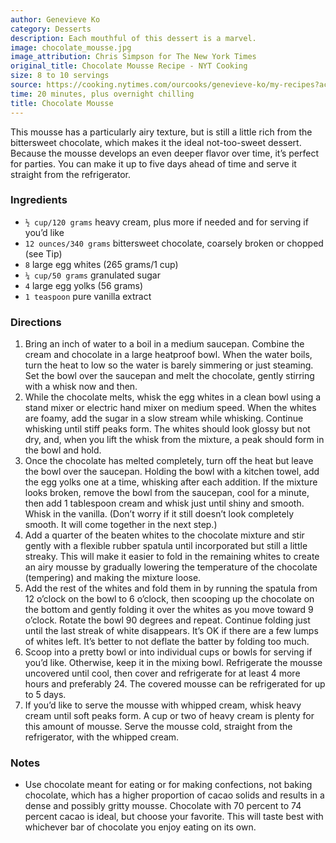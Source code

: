 ```yaml
---
author: Genevieve Ko
category: Desserts
description: Each mouthful of this dessert is a marvel.
image: chocolate_mousse.jpg
image_attribution: Chris Simpson for The New York Times
original_title: Chocolate Mousse Recipe - NYT Cooking
size: 8 to 10 servings
source: https://cooking.nytimes.com/ourcooks/genevieve-ko/my-recipes?action=click&module=byline&region=recipe%20page
time: 20 minutes, plus overnight chilling
title: Chocolate Mousse
---
```


This mousse has a particularly airy texture, but is still a little rich from the bittersweet chocolate, which makes it the ideal not-too-sweet dessert. Because the mousse develops an even deeper flavor over time, it’s perfect for parties. You can make it up to five days ahead of time and serve it straight from the refrigerator.

### Ingredients

* `½ cup/120 grams` heavy cream, plus more if needed and for serving if you’d like
* `12 ounces/340 grams` bittersweet chocolate, coarsely broken or chopped (see Tip)
* `8` large egg whites (265 grams/1 cup)
* `¼ cup/50 grams` granulated sugar
* `4` large egg yolks (56 grams)
* `1 teaspoon` pure vanilla extract

### Directions

1. Bring an inch of water to a boil in a medium saucepan. Combine the cream and chocolate in a large heatproof bowl. When the water boils, turn the heat to low so the water is barely simmering or just steaming. Set the bowl over the saucepan and melt the chocolate, gently stirring with a whisk now and then.
2. While the chocolate melts, whisk the egg whites in a clean bowl using a stand mixer or electric hand mixer on medium speed. When the whites are foamy, add the sugar in a slow stream while whisking. Continue whisking until stiff peaks form. The whites should look glossy but not dry, and, when you lift the whisk from the mixture, a peak should form in the bowl and hold.
3. Once the chocolate has melted completely, turn off the heat but leave the bowl over the saucepan. Holding the bowl with a kitchen towel, add the egg yolks one at a time, whisking after each addition. If the mixture looks broken, remove the bowl from the saucepan, cool for a minute, then add 1 tablespoon cream and whisk just until shiny and smooth. Whisk in the vanilla. (Don’t worry if it still doesn’t look completely smooth. It will come together in the next step.)
4. Add a quarter of the beaten whites to the chocolate mixture and stir gently with a flexible rubber spatula until incorporated but still a little streaky. This will make it easier to fold in the remaining whites to create an airy mousse by gradually lowering the temperature of the chocolate (tempering) and making the mixture loose.
5. Add the rest of the whites and fold them in by running the spatula from 12 o’clock on the bowl to 6 o’clock, then scooping up the chocolate on the bottom and gently folding it over the whites as you move toward 9 o’clock. Rotate the bowl 90 degrees and repeat. Continue folding just until the last streak of white disappears. It’s OK if there are a few lumps of whites left. It’s better to not deflate the batter by folding too much.
6. Scoop into a pretty bowl or into individual cups or bowls for serving if you’d like. Otherwise, keep it in the mixing bowl. Refrigerate the mousse uncovered until cool, then cover and refrigerate for at least 4 more hours and preferably 24. The covered mousse can be refrigerated for up to 5 days.
7. If you’d like to serve the mousse with whipped cream, whisk heavy cream until soft peaks form. A cup or two of heavy cream is plenty for this amount of mousse. Serve the mousse cold, straight from the refrigerator, with the whipped cream.

### Notes

* Use chocolate meant for eating or for making confections, not baking chocolate, which has a higher proportion of cacao solids and results in a dense and possibly gritty mousse. Chocolate with 70 percent to 74 percent cacao is ideal, but choose your favorite. This will taste best with whichever bar of chocolate you enjoy eating on its own.